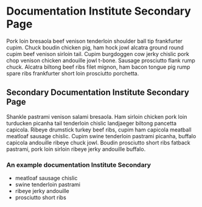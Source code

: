 # Documentation Institute Secondary Page
Pork loin bresaola beef venison tenderloin shoulder ball tip frankfurter cupim. Chuck boudin chicken pig, ham hock jowl alcatra ground round cupim beef venison sirloin tail. Cupim burgdoggen cow jerky chislic pork chop venison chicken andouille jowl t-bone. Sausage prosciutto flank rump chuck. Alcatra biltong beef ribs filet mignon, ham bacon tongue pig rump spare ribs frankfurter short loin prosciutto porchetta.

## Secondary Documentation Institute Secondary Page
Shankle pastrami venison salami bresaola. Ham sirloin chicken pork loin turducken picanha tail tenderloin chislic landjaeger biltong pancetta capicola. Ribeye drumstick turkey beef ribs, cupim ham capicola meatball meatloaf sausage chislic. Cupim swine tenderloin pastrami picanha, buffalo capicola andouille ribeye chuck jowl. Boudin prosciutto short ribs fatback pastrami, pork loin sirloin ribeye jerky andouille buffalo.

### An example documentation Institute Secondary

- meatloaf sausage chislic
- swine tenderloin pastrami
- ribeye jerky andouille
- prosciutto short ribs
